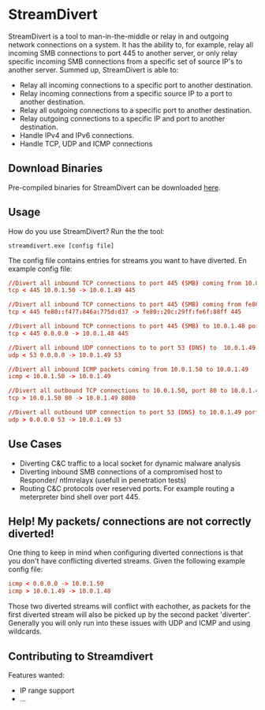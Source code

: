 # StreamDivert
StreamDivert is a tool to man-in-the-middle or relay in and outgoing network connections on a system. It has the ability to, for example, relay all incoming SMB connections to port 445 to another server, or only relay specific incoming SMB connections from a specific set of source IP's to another server. Summed up, StreamDivert is able to:


*  Relay all incoming connections to a specific port to another destination.
*  Relay incoming connections from a specific source IP to a port to another destination.
*  Relay all outgoing connections to a specific port to another destination.
*  Relay outgoing connections to a specific IP and port to another destination.
*  Handle IPv4 and IPv6 connections.
*  Handle TCP, UDP and ICMP connections

## Download Binaries
Pre-compiled binaries for StreamDivert can be downloaded [here](url).

## Usage
How do you use StreamDivert? Run the the tool:

```console
streamdivert.exe [config file]
```

The config file contains entries for streams you want to have diverted. En example config file:
```conf
//Divert all inbound TCP connections to port 445 (SMB) coming from 10.0.1.50 to 10.0.1.49 port 445
tcp < 445 10.0.1.50 -> 10.0.1.49 445

//Divert all inbound TCP connections to port 445 (SMB) coming from fe80::f477:846a:775d:d37 to fe80::20c:29ff:fe6f:88ff port 445
tcp < 445 fe80::f477:846a:775d:d37 -> fe80::20c:29ff:fe6f:88ff 445

//Divert all inbound TCP connections to port 445 (SMB) to 10.0.1.48 port 445
tcp < 445 0.0.0.0 -> 10.0.1.48 445

//Divert all inbound UDP connections to to port 53 (DNS) to  10.0.1.49 port 53
udp < 53 0.0.0.0 -> 10.0.1.49 53

//Divert all inbound ICMP packets coming from 10.0.1.50 to 10.0.1.49
icmp < 10.0.1.50 -> 10.0.1.49

//Divert all outbound TCP connections to 10.0.1.50, port 80 to 10.0.1.49 port 8080
tcp > 10.0.1.50 80 -> 10.0.1.49 8080

//Divert all outbound UDP connection to port 53 (DNS) to 10.0.1.49 port 53
udp > 0.0.0.0 53 -> 10.0.1.49 53
```

## Use Cases
*  Diverting C&C traffic to a local socket for dynamic malware analysis
*  Diverting inbound SMB connections of a compromised host to Responder/ ntlmrelayx (usefull in penetration tests)
*  Routing C&C protocols over reserved ports. For example routing a meterpreter bind shell over port 445.

## Help! My packets/ connections are not correctly diverted!
One thing to keep in mind when configuring diverted connections is that you don't have conflicting diverted streams. Given the following example config file:
```conf
icmp < 0.0.0.0 -> 10.0.1.50
icmp > 10.0.1.49 -> 10.0.1.48
```
Those two diverted streams will conflict with eachother, as packets for the first diverted stream will also be picked up by the second packet 'diverter'. Generally you will only run into these issues with UDP and ICMP and using wildcards. 

## Contributing to Streamdivert
Features wanted:
*  IP range support
*  ...